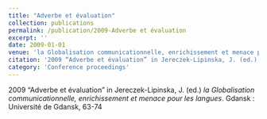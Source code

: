 ```yaml
---
title: "Adverbe et évaluation"
collection: publications
permalink: /publication/2009-Adverbe et évaluation
excerpt: ''
date: 2009-01-01
venue: 'la Globalisation communicationnelle, enrichissement et menace pour les langues'
citation: '2009 “Adverbe et évaluation” in Jereczek-Lipinska, J. (ed.) <i>la Globalisation communicationnelle, enrichissement et menace pour les langues</i>. Gdansk : Université de Gdansk, 63-74'
category: 'Conference proceedings'
---
```

2009 “Adverbe et évaluation” in Jereczek-Lipinska, J. (ed.) <i>la Globalisation communicationnelle, enrichissement et menace pour les langues</i>. Gdansk : Université de Gdansk, 63-74